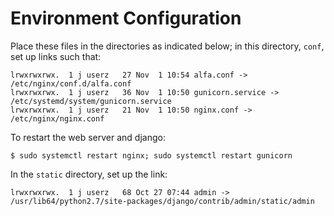 Environment Configuration
=========================

Place these files in the directories as indicated below; in this directory, `conf`, set up links such that:
```
lrwxrwxrwx.  1 j userz   27 Nov  1 10:54 alfa.conf -> /etc/nginx/conf.d/alfa.conf
lrwxrwxrwx.  1 j userz   36 Nov  1 10:50 gunicorn.service -> /etc/systemd/system/gunicorn.service
lrwxrwxrwx.  1 j userz   21 Nov  1 10:50 nginx.conf -> /etc/nginx/nginx.conf
```
To restart the web server and django:
```
$ sudo systemctl restart nginx; sudo systemctl restart gunicorn
```

In the `static` directory, set up the link:
```
lrwxrwxrwx.  1 j userz   68 Oct 27 07:44 admin -> /usr/lib64/python2.7/site-packages/django/contrib/admin/static/admin
```

